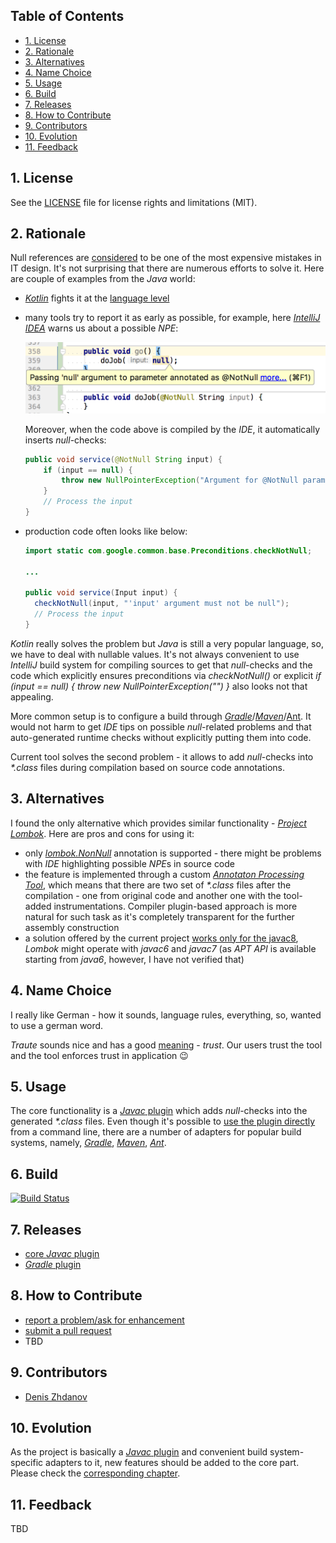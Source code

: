 ## Table of Contents

* [1. License](#1-license)
* [2. Rationale](#2-rationale)
* [3. Alternatives](#3-alternatives)
* [4. Name Choice](#4-name-choice)
* [5. Usage](#5-usage)
* [6. Build](#6-build)
* [7. Releases](#7-releases)
* [8. How to Contribute](#8-how-to-contribute)
* [9. Contributors](#9-contributors)
* [10. Evolution](#10-evolution)
* [11. Feedback](#11-feedback)

## 1. License

See the [LICENSE](LICENSE.md) file for license rights and limitations (MIT).

## 2. Rationale

Null references are [considered](https://en.wikipedia.org/wiki/Null_pointer#History) to be one of the most expensive mistakes in IT design. It's not surprising that there are numerous efforts to solve it. Here are couple of examples from the *Java* world:
* [*Kotlin*](https://kotlinlang.org/) fights it at the [language level](https://kotlinlang.org/docs/reference/null-safety.html)
* many tools try to report it as early as possible, for example, here [*IntelliJ IDEA*](https://www.jetbrains.com/idea/) warns us about a possible *NPE*: 

  ![warning-intellij.png](docs/img/warning-intellij.png)

  Moreover, when the code above is compiled by the *IDE*, it automatically inserts *null*-checks:

  ```java
  public void service(@NotNull String input) {
      if (input == null) {
          throw new NullPointerException("Argument for @NotNull parameter 'input' must not be null");
      }
      // Process the input
  }
  ```
* production code often looks like below:

  ```java
  import static com.google.common.base.Preconditions.checkNotNull;

  ...

  public void service(Input input) {
    checkNotNull(input, "'input' argument must not be null");
    // Process the input
  }
  ```

*Kotlin* really solves the problem but *Java* is still a very popular language, so, we have to deal with nullable values. It's not always convenient to use *IntelliJ* build system for compiling sources to get that *null*-checks and the code which explicitly ensures preconditions via *checkNotNull()* or explicit *if (input == null) { throw new NullPointerException("<description>") }* also looks not that appealing.  

More common setup is to configure a build through [*Gradle*](https://gradle.org/)/[*Maven*](http://maven.apache.org/)/[Ant](https://ant.apache.org/). It would not harm to get *IDE* tips on possible *null*-related problems and that auto-generated runtime checks without explicitly putting them into code.  

Current tool solves the second problem - it allows to add *null*-checks into *\*.class* files during compilation based on source code annotations.

## 3. Alternatives

I found the only alternative which provides similar functionality - [*Project Lombok*](https://projectlombok.org/features/NonNull). Here are pros and cons for using it:
* only [*lombok.NonNull*](https://projectlombok.org/api/lombok/NonNull.html) annotation is supported - there might be problems with *IDE* highlighting possible *NPE*s in source code
* the feature is implemented through a custom [*Annotaton Processing Tool*](https://docs.oracle.com/javase/7/docs/technotes/guides/apt/index.html), which means that there are two set of *\*.class* files after the compilation - one from original code and another one with the tool-added instrumentations. Compiler plugin-based approach is more natural for such task as it's completely transparent for the further assembly construction
* a solution offered by the current project [works only for the javac8](core/javac/README.md#5-limitations), *Lombok* might operate with *javac6* and *javac7* (as *APT API* is available starting from *java6*, however, I have not verified that)

## 4. Name Choice

I really like German - how it sounds, language rules, everything, so, wanted to use a german word.  

*Traute* sounds nice and has a good [meaning](http://dictionary.reverso.net/german-english/Traute) - *trust*. Our users trust the tool and the tool enforces trust in application :wink:

## 5. Usage

The core functionality is a [*Javac* plugin](core/javac/README.md) which adds *null*-checks into the generated *\*.class* files. Even though it's possible to [use the plugin directly](core/javac/README.md#6-usage) from a command line, there are a number of adapters for popular build systems, namely, [*Gradle*](facade/gradle/README.md), [*Maven*](facade/maven/README.md), [*Ant*](facade/ant/README.md).

## 6. Build

[![Build Status](https://travis-ci.org/denis-zhdanov/traute.svg?branch=master)](https://travis-ci.org/denis-zhdanov/traute)

## 7. Releases

* [core *Javac* plugin](core/javac/RELEASE.md)
* [*Gradle* plugin](facade/gradle/RELEASE.md)

## 8. How to Contribute

* [report a problem/ask for enhancement](https://github.com/denis-zhdanov/traute/issues)
* [submit a pull request](https://github.com/denis-zhdanov/traute/pulls)
* TBD

## 9. Contributors

* [Denis Zhdanov](https://github.com/denis-zhdanov)

## 10. Evolution

As the project is basically a [*Javac* plugin](core/javac/README.md) and convenient build system-specific adapters to it, new features should be added to the core part. Please check the [corresponding chapter](core/javac/README.md#8-evolution).

## 11. Feedback

TBD